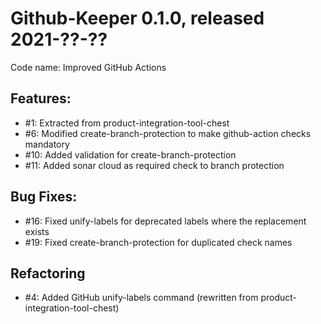 # Github-Keeper 0.1.0, released 2021-??-??

Code name: Improved GitHub Actions

## Features:

* #1: Extracted from product-integration-tool-chest
* #6: Modified create-branch-protection to make github-action checks mandatory
* #10: Added validation for create-branch-protection
* #11: Added sonar cloud as required check to branch protection

## Bug Fixes:

* #16: Fixed unify-labels for deprecated labels where the replacement exists
* #19: Fixed create-branch-protection for duplicated check names

## Refactoring

* #4: Added GitHub unify-labels command (rewritten from product-integration-tool-chest)